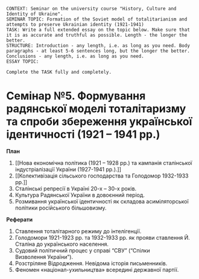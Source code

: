 ```
CONTEXT: Seminar on the university course "History, Culture and Identity of Ukraine".
SEMINAR TOPIC: Formation of the Soviet model of totalitarianism and attempts to preserve Ukrainian identity (1921-1941)
TASK: Write a full extended essay on the topic below. Make sure that it is as accurate and truthful as possible. Length - the longer the better.
STRUCTURE: Introduction - any length, i.e. as long as you need. Body paragraphs - at least 5-6 sentences long, but the longer the better. Conclusions - any length, i.e. as long as you need.
ESSAY TOPIC:

Complete the TASK fully and completely.
```

# Семінар №5. Формування радянської моделі тоталітаризму та спроби збереження української ідентичності (1921 – 1941 рр.)

**План**

1. [[Нова економічна політика (1921 – 1928 рр.) та кампанія сталінської індустріалізації України (1927-1941 рр.).]]
2. [[Колективізація сільського господарства та Голодомор 1932-1933 рр.]]
3. Сталінські репресії в Україні 20-х – 30-х років.
4. Культура Радянської України в довоєнний період.
5. Розмивання української ідентичності як складова асиміляторської політики російського більшовизму.

**Реферати**

1. Ставлення тоталітарного режиму до інтелігенції.
2. Голодомори 1921-1923 рр. та 1932-1933 рр. як прояви ставлення Й. Сталіна до українського населення.
3. Судовий політичний процес у справі “СВУ” (“Спілки Визволення України”).
4. Розстріляне Відродження. Невідома історія письменників.
5. Феномен «націонал-ухильництва» всередині державної партії.
